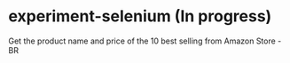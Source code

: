 # experiment-selenium (In progress)

Get the product name and price of the 10 best selling from Amazon Store - BR

 
